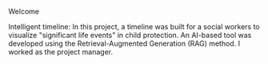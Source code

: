 Welcome

Intelligent timeline: In this project, a timeline was built for a social workers to visualize "significant life events" in child protection. An AI-based tool was developed using the Retrieval-Augmented Generation (RAG) method. I worked as the project manager.
